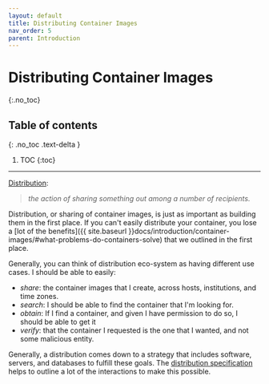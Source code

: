 ```yaml
---
layout: default
title: Distributing Container Images
nav_order: 5
parent: Introduction
---
```


# Distributing Container Images
{:.no_toc}

## Table of contents
{: .no_toc .text-delta }

1. TOC
{:toc}

---

[Distribution](https://www.merriam-webster.com/dictionary/distribution):

> _the action of sharing something out among a number of recipients._

Distribution, or sharing of container images, is just as important as building them in the first place. 
If you can't easily distribute your container, you lose a [lot of the benefits]({{ site.baseurl }}docs/introduction/container-images/#what-problems-do-containers-solve) that we outlined in the first place.

Generally, you can think of distribution eco-system as having different use cases. 
I should be able to easily:

 - *share*: the container images that I create, across hosts, institutions, and time zones.
 - *search*: I should be able to find the container that I'm looking for.
 - *obtain*: If I find a container, and given I have permission to do so, I should be able to get it
 - *verify*: that the container I requested is the one that I wanted, and not some malicious entity.
 
Generally, a distribution comes down to a strategy that includes software, servers, and databases to fulfill these goals.
The [distribution specification](https://github.com/opencontainers/distribution-spec/blob/master/spec.md) helps to outline a lot of the interactions to make this possible.
